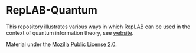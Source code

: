 # RepLAB-Quantum
This repository illustrates various ways in which RepLAB can be used in the context of quantum information theory, see [website](https://replab.github.io/quantum/).

Material under the [Mozilla Public License 2.0](https://github.com/replab/replab/blob/master/LICENSE).
